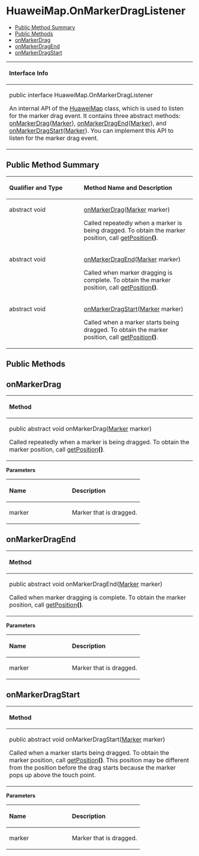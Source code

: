 # HuaweiMap.OnMarkerDragListener<a name="EN-US_TOPIC_0000001145860963"></a>

-   [Public Method Summary](#section13590428113210)
-   [Public Methods](#section6873112314814)
-   [onMarkerDrag](#section41919381488)
-   [onMarkerDragEnd](#section17191517124913)
-   [onMarkerDragStart](#section15750115717498)


<a name="table4240mcpsimp"></a>
<table><thead align="left"><tr id="row4244mcpsimp"><th class="cellrowborder" valign="top" width="100%" id="mcps1.1.2.1.1"><p id="p4246mcpsimp"><a name="p4246mcpsimp"></a><a name="p4246mcpsimp"></a>Interface Info</p>
</th>
</tr>
</thead>
<tbody><tr id="row4247mcpsimp"><td class="cellrowborder" valign="top" width="100%" headers="mcps1.1.2.1.1 "><p id="p1813162272417"><a name="p1813162272417"></a><a name="p1813162272417"></a>public interface HuaweiMap.OnMarkerDragListener</p>
<p id="p4249mcpsimp"><a name="p4249mcpsimp"></a><a name="p4249mcpsimp"></a>An internal API of the <a href="huaweimap.md">HuaweiMap</a> class, which is used to listen for the marker drag event. It contains three abstract methods: <a href="#section41919381488">onMarkerDrag</a>(<a href="marker.md">Marker</a>), <a href="#section17191517124913">onMarkerDragEnd</a>(<a href="marker.md">Marker</a>), and <a href="#section15750115717498">onMarkerDragStart</a>(<a href="marker.md">Marker</a>). You can implement this API to listen for the marker drag event.</p>
</td>
</tr>
</tbody>
</table>

## Public Method Summary<a name="section13590428113210"></a>

<a name="table4255mcpsimp"></a>
<table><thead align="left"><tr id="row4260mcpsimp"><th class="cellrowborder" valign="top" width="40%" id="mcps1.1.3.1.1"><p id="p4262mcpsimp"><a name="p4262mcpsimp"></a><a name="p4262mcpsimp"></a>Qualifier and Type</p>
</th>
<th class="cellrowborder" valign="top" width="60%" id="mcps1.1.3.1.2"><p id="p4264mcpsimp"><a name="p4264mcpsimp"></a><a name="p4264mcpsimp"></a>Method Name and Description</p>
</th>
</tr>
</thead>
<tbody><tr id="row4265mcpsimp"><td class="cellrowborder" valign="top" width="40%" headers="mcps1.1.3.1.1 "><p id="p4267mcpsimp"><a name="p4267mcpsimp"></a><a name="p4267mcpsimp"></a>abstract void</p>
</td>
<td class="cellrowborder" valign="top" width="60%" headers="mcps1.1.3.1.2 "><p id="p4269mcpsimp"><a name="p4269mcpsimp"></a><a name="p4269mcpsimp"></a><a href="#section41919381488">onMarkerDrag</a>(<a href="marker.md">Marker</a> marker)</p>
<p id="p827610523319"><a name="p827610523319"></a><a name="p827610523319"></a>Called repeatedly when a marker is being dragged. To obtain the marker position, call <a href="marker.md#section49343761418">getPosition</a><strong id="b425533710611"><a name="b425533710611"></a><a name="b425533710611"></a>()</strong>.</p>
</td>
</tr>
<tr id="row4270mcpsimp"><td class="cellrowborder" valign="top" width="40%" headers="mcps1.1.3.1.1 "><p id="p4272mcpsimp"><a name="p4272mcpsimp"></a><a name="p4272mcpsimp"></a>abstract void</p>
</td>
<td class="cellrowborder" valign="top" width="60%" headers="mcps1.1.3.1.2 "><p id="p4274mcpsimp"><a name="p4274mcpsimp"></a><a name="p4274mcpsimp"></a><a href="#section17191517124913">onMarkerDragEnd</a>(<a href="marker.md">Marker</a> marker)</p>
<p id="p1351411531338"><a name="p1351411531338"></a><a name="p1351411531338"></a>Called when marker dragging is complete. To obtain the marker position, call <a href="marker.md#section49343761418">getPosition</a><strong id="b1043391314720"><a name="b1043391314720"></a><a name="b1043391314720"></a>()</strong>.</p>
</td>
</tr>
<tr id="row4275mcpsimp"><td class="cellrowborder" valign="top" width="40%" headers="mcps1.1.3.1.1 "><p id="p4277mcpsimp"><a name="p4277mcpsimp"></a><a name="p4277mcpsimp"></a>abstract void</p>
</td>
<td class="cellrowborder" valign="top" width="60%" headers="mcps1.1.3.1.2 "><p id="p4279mcpsimp"><a name="p4279mcpsimp"></a><a name="p4279mcpsimp"></a><a href="#section15750115717498">onMarkerDragStart</a>(<a href="marker.md">Marker</a> marker)</p>
<p id="p9484154638"><a name="p9484154638"></a><a name="p9484154638"></a>Called when a marker starts being dragged. To obtain the marker position, call <a href="marker.md#section49343761418">getPosition</a><strong id="b1198217341776"><a name="b1198217341776"></a><a name="b1198217341776"></a>()</strong>.</p>
</td>
</tr>
</tbody>
</table>

## Public Methods<a name="section6873112314814"></a>

## onMarkerDrag<a name="section41919381488"></a>

<a name="table4282mcpsimp"></a>
<table><thead align="left"><tr id="row4286mcpsimp"><th class="cellrowborder" valign="top" width="100%" id="mcps1.1.2.1.1"><p id="p4288mcpsimp"><a name="p4288mcpsimp"></a><a name="p4288mcpsimp"></a>Method</p>
</th>
</tr>
</thead>
<tbody><tr id="row4289mcpsimp"><td class="cellrowborder" valign="top" width="100%" headers="mcps1.1.2.1.1 "><p id="p4291mcpsimp"><a name="p4291mcpsimp"></a><a name="p4291mcpsimp"></a>public abstract void onMarkerDrag(<a href="marker.md">Marker</a> marker)</p>
<p id="p4294mcpsimp"><a name="p4294mcpsimp"></a><a name="p4294mcpsimp"></a>Called repeatedly when a marker is being dragged. To obtain the marker position, call <a href="marker.md#section49343761418">getPosition</a><strong id="b1210710419123"><a name="b1210710419123"></a><a name="b1210710419123"></a>()</strong>.</p>
</td>
</tr>
</tbody>
</table>

**Parameters**

<a name="table4297mcpsimp"></a>
<table><thead align="left"><tr id="row4302mcpsimp"><th class="cellrowborder" valign="top" width="47%" id="mcps1.1.3.1.1"><p id="p4304mcpsimp"><a name="p4304mcpsimp"></a><a name="p4304mcpsimp"></a>Name</p>
</th>
<th class="cellrowborder" valign="top" width="53%" id="mcps1.1.3.1.2"><p id="p4306mcpsimp"><a name="p4306mcpsimp"></a><a name="p4306mcpsimp"></a>Description</p>
</th>
</tr>
</thead>
<tbody><tr id="row4307mcpsimp"><td class="cellrowborder" valign="top" width="47%" headers="mcps1.1.3.1.1 "><p id="p4309mcpsimp"><a name="p4309mcpsimp"></a><a name="p4309mcpsimp"></a>marker</p>
</td>
<td class="cellrowborder" valign="top" width="53%" headers="mcps1.1.3.1.2 "><p id="p4311mcpsimp"><a name="p4311mcpsimp"></a><a name="p4311mcpsimp"></a>Marker that is dragged.</p>
</td>
</tr>
</tbody>
</table>

## onMarkerDragEnd<a name="section17191517124913"></a>

<a name="table4316mcpsimp"></a>
<table><thead align="left"><tr id="row4320mcpsimp"><th class="cellrowborder" valign="top" width="100%" id="mcps1.1.2.1.1"><p id="p4322mcpsimp"><a name="p4322mcpsimp"></a><a name="p4322mcpsimp"></a>Method</p>
</th>
</tr>
</thead>
<tbody><tr id="row4323mcpsimp"><td class="cellrowborder" valign="top" width="100%" headers="mcps1.1.2.1.1 "><p id="p4325mcpsimp"><a name="p4325mcpsimp"></a><a name="p4325mcpsimp"></a>public abstract void onMarkerDragEnd(<a href="marker.md">Marker</a> marker)</p>
<p id="p4328mcpsimp"><a name="p4328mcpsimp"></a><a name="p4328mcpsimp"></a>Called when marker dragging is complete. To obtain the marker position, call <a href="marker.md#section49343761418">getPosition</a><strong id="b114285393125"><a name="b114285393125"></a><a name="b114285393125"></a>()</strong>.</p>
</td>
</tr>
</tbody>
</table>

**Parameters**

<a name="table4331mcpsimp"></a>
<table><thead align="left"><tr id="row4336mcpsimp"><th class="cellrowborder" valign="top" width="47%" id="mcps1.1.3.1.1"><p id="p4338mcpsimp"><a name="p4338mcpsimp"></a><a name="p4338mcpsimp"></a>Name</p>
</th>
<th class="cellrowborder" valign="top" width="53%" id="mcps1.1.3.1.2"><p id="p4340mcpsimp"><a name="p4340mcpsimp"></a><a name="p4340mcpsimp"></a>Description</p>
</th>
</tr>
</thead>
<tbody><tr id="row4341mcpsimp"><td class="cellrowborder" valign="top" width="47%" headers="mcps1.1.3.1.1 "><p id="p4343mcpsimp"><a name="p4343mcpsimp"></a><a name="p4343mcpsimp"></a>marker</p>
</td>
<td class="cellrowborder" valign="top" width="53%" headers="mcps1.1.3.1.2 "><p id="p4345mcpsimp"><a name="p4345mcpsimp"></a><a name="p4345mcpsimp"></a>Marker that is dragged.</p>
</td>
</tr>
</tbody>
</table>

## onMarkerDragStart<a name="section15750115717498"></a>

<a name="table4350mcpsimp"></a>
<table><thead align="left"><tr id="row4354mcpsimp"><th class="cellrowborder" valign="top" width="100%" id="mcps1.1.2.1.1"><p id="p4356mcpsimp"><a name="p4356mcpsimp"></a><a name="p4356mcpsimp"></a>Method</p>
</th>
</tr>
</thead>
<tbody><tr id="row4357mcpsimp"><td class="cellrowborder" valign="top" width="100%" headers="mcps1.1.2.1.1 "><p id="p4359mcpsimp"><a name="p4359mcpsimp"></a><a name="p4359mcpsimp"></a>public abstract void onMarkerDragStart(<a href="marker.md">Marker</a> marker)</p>
<p id="p4362mcpsimp"><a name="p4362mcpsimp"></a><a name="p4362mcpsimp"></a>Called when a marker starts being dragged. To obtain the marker position, call <a href="marker.md#section49343761418">getPosition</a><strong id="b9824185410123"><a name="b9824185410123"></a><a name="b9824185410123"></a>()</strong>. This position may be different from the position before the drag starts because the marker pops up above the touch point.</p>
</td>
</tr>
</tbody>
</table>

**Parameters**

<a name="table4365mcpsimp"></a>
<table><thead align="left"><tr id="row4370mcpsimp"><th class="cellrowborder" valign="top" width="47%" id="mcps1.1.3.1.1"><p id="p4372mcpsimp"><a name="p4372mcpsimp"></a><a name="p4372mcpsimp"></a>Name</p>
</th>
<th class="cellrowborder" valign="top" width="53%" id="mcps1.1.3.1.2"><p id="p4374mcpsimp"><a name="p4374mcpsimp"></a><a name="p4374mcpsimp"></a>Description</p>
</th>
</tr>
</thead>
<tbody><tr id="row4375mcpsimp"><td class="cellrowborder" valign="top" width="47%" headers="mcps1.1.3.1.1 "><p id="p4377mcpsimp"><a name="p4377mcpsimp"></a><a name="p4377mcpsimp"></a>marker</p>
</td>
<td class="cellrowborder" valign="top" width="53%" headers="mcps1.1.3.1.2 "><p id="p4379mcpsimp"><a name="p4379mcpsimp"></a><a name="p4379mcpsimp"></a>Marker that is dragged.</p>
</td>
</tr>
</tbody>
</table>

